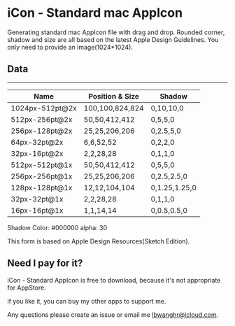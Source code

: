 # iCon - Standard mac AppIcon
Generating standard mac AppIcon file with drag and drop.
Rounded corner, shadow and size are all based on the latest Apple Design Guidelines.
You only need to provide an image(1024*1024).

## Data
---
|Name |	Position & Size	| Shadow |
|---|---|---|
|1024px-512pt@2x	|100,100,824,824	|0,10,10,0
|512px-256pt@2x	|50,50,412,412	|0,5,5,0
|256px-128pt@2x	|25,25,206,206	|0,2.5,5,0
|64px-32pt@2x	|6,6,52,52	|0,2,2,0
|32px-16pt@2x	|2,2,28,28	|0,1,1,0
|512px-512pt@1x	|50,50,412,412	|0,5,5,0
|256px-256pt@1x	|25,25,206,206	|0,2.5,2.5,0
|128px-128pt@1x	|12,12,104,104	|0,1.25,1.25,0
|32px-32pt@1x	|2,2,28,28	|0,1,1,0
|16px-16pt@1x	|1,1,14,14	|0,0.5,0.5,0

Shadow Color: #000000 alpha: 30

This form is based on Apple Design Resources(Sketch Edition).

## Need I pay for it?

iCon - Standard AppIcon is free to download, because it's not appropriate for AppStore.

if you like it, you can buy my other apps to support me.

Any questions please create an issue or email me lbwanghr@icloud.com.
